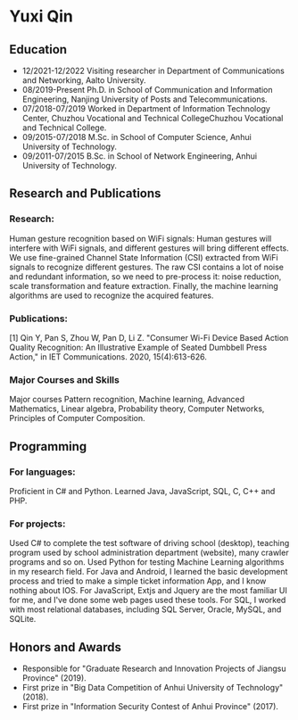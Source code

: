 # Yuxi Qin

## Education
- 12/2021-12/2022    Visiting researcher in Department of Communications and Networking, Aalto University.
- 08/2019-Present     Ph.D. in School of Communication and Information Engineering, Nanjing University of Posts and Telecommunications.
- 07/2018-07/2019    Worked in Department of Information Technology Center, Chuzhou Vocational and Technical CollegeChuzhou Vocational and Technical College.
- 09/2015-07/2018    M.Sc. in School of Computer Science, Anhui University of Technology.
- 09/2011-07/2015    B.Sc. in School of Network Engineering, Anhui University of Technology.


## Research and Publications
### Research:
Human gesture recognition based on WiFi signals: Human gestures will interfere with WiFi signals, and different gestures will bring different effects. We use fine-grained Channel State Information (CSI) extracted from WiFi signals to recognize different gestures. The raw CSI contains a lot of noise and redundant information, so we need to pre-process it: noise reduction, scale transformation and feature extraction.   Finally, the machine learning algorithms are used to recognize the acquired features.
### Publications:
[1] Qin Y, Pan S, Zhou W, Pan D, Li Z. "Consumer Wi-Fi Device Based Action Quality Recognition: An Illustrative Example of Seated Dumbbell Press Action," in IET Communications. 2020, 15(4):613-626.

### Major Courses and Skills
Major courses    Pattern recognition, Machine learning, Advanced Mathematics, Linear algebra, Probability theory, Computer Networks, Principles of Computer Composition.
## Programming    
### For languages: 
Proficient in C# and Python. Learned Java, JavaScript, SQL, C, C++ and PHP. 
### For projects:  
Used C# to complete the test software of driving school (desktop), teaching program used by school administration department (website), many crawler programs and so on. Used Python for testing Machine Learning algorithms in my research field. For Java and Android, I learned the basic development process and tried to make a simple ticket information App, and I know nothing about IOS. For JavaScript, Extjs and Jquery are the most familiar UI for me, and I've done some web pages used these tools. For SQL, I worked with most relational databases, including SQL Server, Oracle, MySQL, and SQLite.

## Honors and Awards
- Responsible for "Graduate Research and Innovation Projects of Jiangsu Province" (2019).
- First prize in "Big Data Competition of Anhui University of Technology" (2018).
- First prize in "Information Security Contest of Anhui Province" (2017).